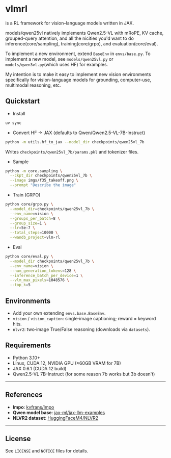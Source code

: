 # vlmrl

is a RL framework for vision–language models written in JAX.

models/qwen25vl natively implements Qwen2.5-VL with mRoPE, KV cache, grouped-query attention, and all the nicities you'd want to do inference(core/sampling), training(core/grpo), and evaluation(core/eval).

To implement a new environment, extend `BaseEnv` in `envs/base.py`. To implement a new model, see `models/qwen25vl.py` or `models/qwen3vl.py`(which uses HF) for examples.

My intention is to make it easy to implement new vision environments specifically for vision-language models for grounding, computer-use, multimodal reasoning, etc.


## Quickstart
- Install
```bash
uv sync
```
- Convert HF → JAX (defaults to Qwen/Qwen2.5-VL-7B-Instruct)
```bash
python -m utils.hf_to_jax --model_dir checkpoints/qwen25vl_7b
```
Writes `checkpoints/qwen25vl_7b/params.pkl` and tokenizer files.

- Sample
```bash
python -m core.sampling \
  --ckpt_dir checkpoints/qwen25vl_7b \
  --image imgs/f35_takeoff.png \
  --prompt "Describe the image"
```
- Train (GRPO)
```bash
python core/grpo.py \
  --model_dir=checkpoints/qwen25vl_7b \
  --env_name=vision \
  --groups_per_batch=8 \
  --group_size=1 \
  --lr=5e-7 \
  --total_steps=10000 \
  --wandb_project=vlm-rl
```
- Eval
```bash
python core/eval.py \
  --model_dir checkpoints/qwen25vl_7b \
  --env_name=vision \
  --num_generation_tokens=128 \
  --inference_batch_per_device=1 \
  --vlm_max_pixels=1048576 \
  --top_k=5
```

## Environments
- Add your own extending `envs.base.BaseEnv`.
- `vision` / `vision_caption`: single‑image captioning; reward = keyword hits.
- `nlvr2`: two‑image True/False reasoning (downloads via `datasets`).

## Requirements
- Python 3.10+
- Linux, CUDA 12, NVIDIA GPU (≈60GB VRAM for 7B)
- JAX 0.6.1 (CUDA 12 build)
- Qwen2.5-VL 7B-Instruct (for some reason 7b works but 3b doesn't)

---

## References

- **lmpo**: [kvfrans/lmpo](https://github.com/kvfrans/lmpo)
- **Qwen model base**: [jax-ml/jax-llm-examples](https://github.com/jax-ml/jax-llm-examples/tree/main/qwen3)
- **NLVR2 dataset**: [HuggingFaceM4/NLVR2](https://huggingface.co/datasets/HuggingFaceM4/NLVR2)

---

## License

See `LICENSE` and `NOTICE` files for details.
